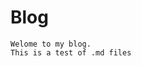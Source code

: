 <!--
description: about page body fragment
page: default.html
name: blog.html
title: Blog
appendToTarget: true
-->

# Blog

    Welome to my blog.
    This is a test of .md files
